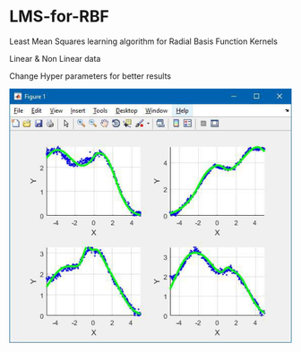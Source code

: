 # LMS-for-RBF
Least Mean Squares learning algorithm for Radial Basis Function Kernels

Linear & Non Linear data

Change Hyper parameters for better results

![Screenshot](screenshot.jpg)
